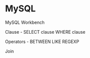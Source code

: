 # MySQL
MySQL Workbench

Clause -
SELECT clause
WHERE clause

Operators -
BETWEEN 
LIKE
REGEXP

Join
